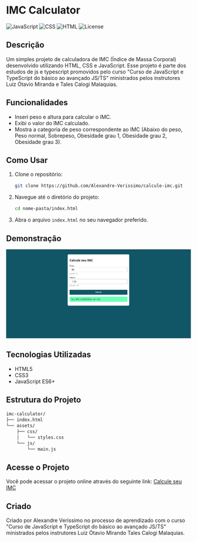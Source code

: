 # IMC Calculator

![JavaScript](https://img.shields.io/badge/JavaScript-ES6+-yellow)
![CSS](https://img.shields.io/badge/CSS-3-blue)
![HTML](https://img.shields.io/badge/HTML-5-orange)
![License](https://img.shields.io/badge/license-GNU-blue)

## Descrição

Um simples projeto de calculadora de IMC (Índice de Massa Corporal) desenvolvido utilizando HTML, CSS e JavaScript. Esse projeto é parte dos estudos de js e typescript promovidos pelo curso "Curso de JavaScript e TypeScript do básico ao avançado JS/TS" ministrados pelos instrutores Luiz Ótavio Miranda e Tales Calogi Malaquias.

## Funcionalidades

- Inseri peso e altura para calcular o IMC.
- Exibi o valor do IMC calculado.
- Mostra a categoria de peso correspondente ao IMC (Abaixo do peso, Peso normal, Sobrepeso, Obesidade grau 1, Obesidade grau 2, Obesidade grau 3).


## Como Usar

1. Clone o repositório:
    ```bash
    git clone https://github.com/Alexandre-Verissimo/calcule-imc.git
    ```
2. Navegue até o diretório do projeto:
    ```bash
    cd nome-pasta/index.html
    ```
3. Abra o arquivo `index.html` no seu navegador preferido.

## Demonstração

![Demo](assets/image/Demo.png)

## Tecnologias Utilizadas

- HTML5
- CSS3
- JavaScript ES6+

## Estrutura do Projeto

```plaintext
imc-calculator/
├── index.html
└── assets/
    ├── css/
    │   └── styles.css
    └── js/
        └── main.js
```
## Acesse o Projeto

Você pode acessar o projeto online através do seguinte link: [Calcule seu IMC](https://melodious-moxie-6cdc24.netlify.app/)

## Criado

Criado por Alexandre Veríssimo no processo de aprendizado com o curso "Curso de JavaScript e TypeScript do básico ao avançado JS/TS" ministrados pelos instrutores Luiz Ótavio Mirando Tales Calogi Malaquias.